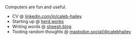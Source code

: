 Computers are fun and useful. 

* CV @ [linkedin.com/in/caleb-hailey](linkedin.com/in/caleb-hailey)
* Starting up @ [herd.works](https://herd.works)
* Writing words @ [sheesh.blog](https://sheesh.blog)
* Tooting random thoughts @ <a rel="me" href="https://mastodon.social/@calebhailey">mastodon.social/@calebhailey</a> 


